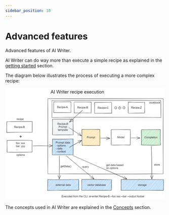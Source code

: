 ```yaml
---
sidebar_position: 10
---
```


# Advanced features

Advanced features of AI Writer.

AI Writer can do way more than execute a simple recipe as explained in the [getting started](../get-started) section.

The diagram below illustrates the process of executing a more complex recipe:

![AI Writer](../diagrams/AI%20Writer%20recipe%20execution.excalidraw.png)

The concepts used in AI Writer are explained in the [Concepts](../concepts) section.